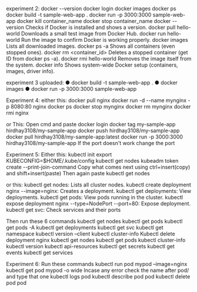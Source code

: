 experiment 2:
docker --version
docker login
docker images
docker ps
docker build -t sample-web-app .
docker run -p 3000:3000 sample-web-app
docker kill container_name
docker stop container_name
docker --version	Checks if Docker is installed and shows a version.
docker pull hello-world	Downloads a small test image from Docker Hub.
docker run hello-world	Run the image to confirm Docker is working properly.
docker images		Lists all downloaded images.
docker ps -a		Shows all containers (even stopped ones).
docker rm <container_id> 	Deletes a stopped container (get ID from docker ps -a).
docker rmi hello-world	   	Removes the image itself from the system.
docker info	Shows system-wide Docker setup (containers, images, driver info).

experiment 3 uploaded:
● docker build -t sample-web-app .
● docker images
● docker run -p 3000:3000 sample-web-app

Experiment 4:
either this:
docker pull nginx
docker run -d --name mynginx -p 8080:80 nginx
docker ps
docker stop mynginx
docker rm mynginx
docker rmi nginx

or This:
Open cmd and paste
docker login
docker tag my-sample-app hirdhay3108/my-sample-app
docker push hirdhay3108/my-sample-app
docker pull hirdhay3108/my-sample-app:latest
docker run -p 3000:3000 hirdhay3108/my-sample-app
If the port doesn't work change the port 

Experiment 5:
Either this:
kubectl init
export KUBECONFIG=$HOME/.kube/config
kubectl get nodes
kubeadm token create --print-join-command
Copy what comes next using ctrl+insert(copy) and shift+insert(paste)
Then again paste kubectl get nodes

or this:
kubectl get nodes: Lists all cluster nodes.
kubectl create deployment nginx --image=nginx: Creates a deployment.
kubectl get deployments: View deployments.
kubectl get pods: View pods running in the cluster.
kubectl expose deployment nginx --type=NodePort --port=80: Expose deployment.
kubectl get svc: Check services and their ports

Then run these 6 commands
kubectl get nodes
kubectl get pods
kubectl get pods -A
kubectl get deployments
kubectl get svc
kubectl get namespace
kubectl version –client
kubectl cluster-info
Kubectl delete deployment nginx
kubectl get nodes
kubectl get pods
kubectl cluster-info
kubectl version
kubectl api-resources
kubectl get secrets
kubectl get events
kubectl get services

Experiment 6:
Run these commands 
kubectl run pod mypod –image=nginx
kubectl get pod mypod -o wide
Incase any error check the name after pod/ and type that one
kubectl logs pod
kubectl describe pod pod
kubectl delete pod pod


